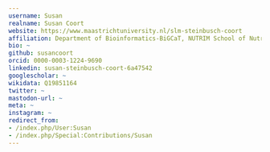 ```yaml
---
username: Susan
realname: Susan Coort
website: https://www.maastrichtuniversity.nl/slm-steinbusch-coort
affiliation: Department of Bioinformatics-BiGCaT, NUTRIM School of Nutrition and Translational Research in Metabolism, Maastricht University
bio: ~
github: susancoort
orcid: 0000-0003-1224-9690
linkedin: susan-steinbusch-coort-6a47542
googlescholar: ~
wikidata: Q19851164
twitter: ~
mastodon-url: ~
meta: ~
instagram: ~
redirect_from:
- /index.php/User:Susan
- /index.php/Special:Contributions/Susan
---
```

